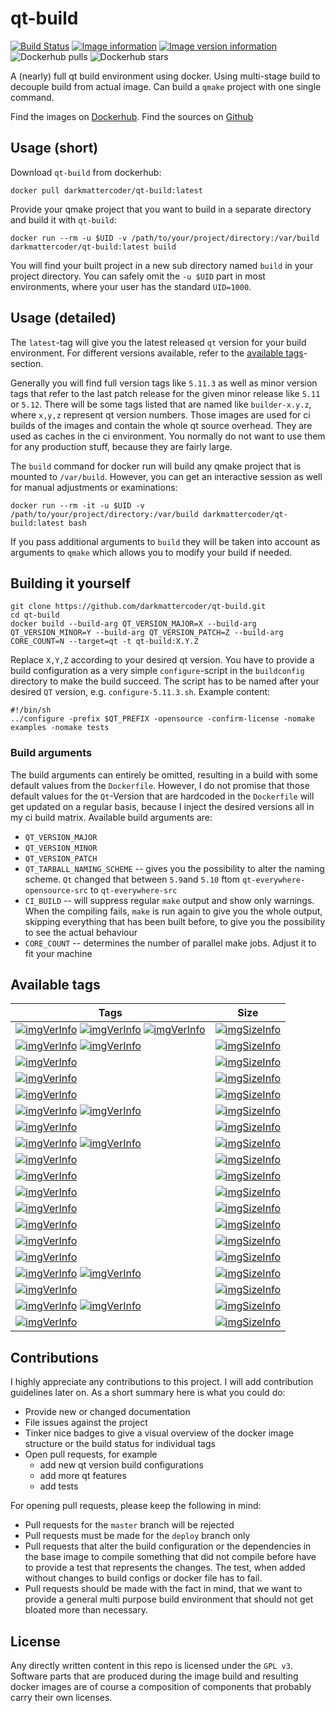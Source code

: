 # qt-build

[![Build Status](https://travis-ci.com/darkmattercoder/qt-build.svg?branch=deploy)](https://travis-ci.com/darkmattercoder/qt-build)
[![Image information](https://images.microbadger.com/badges/image/darkmattercoder/qt-build.svg)](https://microbadger.com/images/darkmattercoder/qt-build "Get your own image badge on microbadger.com")
[![Image version information](https://images.microbadger.com/badges/version/darkmattercoder/qt-build.svg)](https://microbadger.com/images/darkmattercoder/qt-build)
![Dockerhub pulls](https://img.shields.io/docker/pulls/darkmattercoder/qt-build.svg)
![Dockerhub stars](https://img.shields.io/docker/stars/darkmattercoder/qt-build.svg)

A (nearly) full qt build environment using docker. Using multi-stage build to decouple build from actual image.
Can build a `qmake` project with one single command.

Find the images on [Dockerhub](https://hub.docker.com/r/darkmattercoder/qt-build).
Find the sources on [Github](https://github.com/darkmattercoder/qt-build)

## Usage (short)

Download `qt-build` from dockerhub:

	docker pull darkmattercoder/qt-build:latest

Provide your qmake project that you want to build in a separate directory and build it with `qt-build`:

	docker run --rm -u $UID -v /path/to/your/project/directory:/var/build darkmattercoder/qt-build:latest build

You will find your built project in a new sub directory named `build` in your project directory. You can safely omit the `-u $UID` part in most environments, where your user has the standard `UID=1000`.

## Usage (detailed)

The `latest`-tag will give you the latest released `qt` version for your build environment. For different versions available, refer to the [available tags](#available-tags)-section.

Generally you will find full version tags like `5.11.3` as well as minor version tags that refer to the last patch release for the given minor release like `5.11` or `5.12`. There will be some tags listed that are named like `builder-x.y.z`, where `x,y,z` represent qt version numbers. Those images are used for ci builds of the images and contain the whole qt source overhead. They are used as caches in the ci environment. You normally do not want to use them for any production stuff, because they are fairly large.

The `build` command for docker run will build any qmake project that is mounted to `/var/build`. However, you can get an interactive session as well for manual adjustments or examinations:

	docker run --rm -it -u $UID -v /path/to/your/project/directory:/var/build darkmattercoder/qt-build:latest bash

If you pass additional arguments to `build` they will be taken into account as arguments to `qmake` which allows you to modify your build if needed.

## Building it yourself

	git clone https://github.com/darkmattercoder/qt-build.git
	cd qt-build
	docker build --build-arg QT_VERSION_MAJOR=X --build-arg QT_VERSION_MINOR=Y --build-arg QT_VERSION_PATCH=Z --build-arg CORE_COUNT=N --target=qt -t qt-build:X.Y.Z

Replace `X,Y,Z` according to your desired qt version. You have to provide a build configuration as a very simple `configure`-script in the `buildconfig` directory to make the build succeed. The script has to be named after your desired `QT` version, e.g. `configure-5.11.3.sh`. Example content:

	#!/bin/sh
	../configure -prefix $QT_PREFIX -opensource -confirm-license -nomake examples -nomake tests

### Build arguments

The build arguments can entirely be omitted, resulting in a build with some default values from the `Dockerfile`. However, I do not promise that those default values for the `Qt`-Version that are hardcoded in the `Dockerfile` will get updated on a regular basis, because I inject the desired versions all in my ci build matrix. Available build arguments are:

* `QT_VERSION_MAJOR`
* `QT_VERSION_MINOR`
* `QT_VERSION_PATCH`
* `QT_TARBALL_NAMING_SCHEME` -- gives you the possibility to alter the naming scheme. `Qt` changed that between `5.9`and `5.10` ftom `qt-everywhere-opensource-src` to `qt-everywhere-src`
* `CI_BUILD` -- will suppress regular `make` output and show only warnings. When the compiling fails, `make` is run again to give you the whole output, skipping everything that has been built before, to give you the possibility to see the actual behaviour
* `CORE_COUNT` -- determines the number of parallel make jobs. Adjust it to fit your machine

## Available tags

| Tags                                                                                                                            | Size                                          |
| ------------------------------------------------------------------------------------------------------------------------------- | --------------------------------------------- |
| [![imgVerInfo][ver_img_latest]][lnk_latest] [![imgVerInfo][ver_img_5.12]][lnk_5.12] [![imgVerInfo][ver_img_5.12.0]][lnk_5.12.0] | [![imgSizeInfo][size_img_5.12.0]][lnk_5.12.0] |
| [![imgVerInfo][ver_img_5.11]][lnk_5.11] [![imgVerInfo][ver_img_5.11.3]][lnk_5.11.3]                                             | [![imgSizeInfo][size_img_5.11.3]][lnk_5.11.3] |
| [![imgVerInfo][ver_img_5.11.2]][lnk_5.11.2]                                                                                     | [![imgSizeInfo][size_img_5.11.2]][lnk_5.11.2] |
| [![imgVerInfo][ver_img_5.11.1]][lnk_5.11.1]                                                                                     | [![imgSizeInfo][size_img_5.11.1]][lnk_5.11.1] |
| [![imgVerInfo][ver_img_5.11.0]][lnk_5.11.0]                                                                                     | [![imgSizeInfo][size_img_5.11.0]][lnk_5.11.0] |
| [![imgVerInfo][ver_img_5.10]][lnk_5.10] [![imgVerInfo][ver_img_5.10.1]][lnk_5.10.1]                                             | [![imgSizeInfo][size_img_5.10.1]][lnk_5.10.1] |
| [![imgVerInfo][ver_img_5.10.0]][lnk_5.10.0]                                                                                     | [![imgSizeInfo][size_img_5.10.0]][lnk_5.10.0] |
| [![imgVerInfo][ver_img_5.9]][lnk_5.9] [![imgVerInfo][ver_img_5.9.7]][lnk_5.9.7]                                                 | [![imgSizeInfo][size_img_5.9.7]][lnk_5.9.7]   |
| [![imgVerInfo][ver_img_5.9.6]][lnk_5.9.6]                                                                                       | [![imgSizeInfo][size_img_5.9.6]][lnk_5.9.6]   |
| [![imgVerInfo][ver_img_5.9.5]][lnk_5.9.5]                                                                                       | [![imgSizeInfo][size_img_5.9.5]][lnk_5.9.5]   |
| [![imgVerInfo][ver_img_5.9.4]][lnk_5.9.4]                                                                                       | [![imgSizeInfo][size_img_5.9.4]][lnk_5.9.4]   |
| [![imgVerInfo][ver_img_5.9.3]][lnk_5.9.3]                                                                                       | [![imgSizeInfo][size_img_5.9.3]][lnk_5.9.3]   |
| [![imgVerInfo][ver_img_5.9.2]][lnk_5.9.2]                                                                                       | [![imgSizeInfo][size_img_5.9.2]][lnk_5.9.2]   |
| [![imgVerInfo][ver_img_5.9.1]][lnk_5.9.1]                                                                                       | [![imgSizeInfo][size_img_5.9.1]][lnk_5.9.1]   |
| [![imgVerInfo][ver_img_5.9.0]][lnk_5.9.0]                                                                                       | [![imgSizeInfo][size_img_5.9.0]][lnk_5.9.0]   |
| [![imgVerInfo][ver_img_5.6]][lnk_5.6] [![imgVerInfo][ver_img_5.6.3]][lnk_5.6.3]                                                 | [![imgSizeInfo][size_img_5.6.3]][lnk_5.6.3]   |
| [![imgVerInfo][ver_img_5.6.2]][lnk_5.6.2]                                                                                       | [![imgSizeInfo][size_img_5.6.2]][lnk_5.6.2]   |
| [![imgVerInfo][ver_img_5.6.1-1]][lnk_5.6.1-1] [![imgVerInfo][ver_img_5.6.1]][lnk_5.6.1]                                         | [![imgSizeInfo][size_img_5.6.1]][lnk_5.6.1]   |
| [![imgVerInfo][ver_img_5.6.0]][lnk_5.6.0]                                                                                       | [![imgSizeInfo][size_img_5.6.0]][lnk_5.6.0]   |

[ver_img_latest]: https://images.microbadger.com/badges/version/darkmattercoder/qt-build:latest.svg
[size_img_latest]: https://images.microbadger.com/badges/image/darkmattercoder/qt-build:latest.svg
[lnk_latest]: "https://microbadger.com/images/darkmattercoder/qt-build:latest"

[ver_img_5.12]: https://images.microbadger.com/badges/version/darkmattercoder/qt-build:5.12.svg
[size_img_5.12]: https://images.microbadger.com/badges/image/darkmattercoder/qt-build:5.12.svg
[lnk_5.12]: "https://microbadger.com/images/darkmattercoder/qt-build:5.12"

[ver_img_5.12.0]: https://images.microbadger.com/badges/version/darkmattercoder/qt-build:5.12.0.svg
[size_img_5.12.0]: https://images.microbadger.com/badges/image/darkmattercoder/qt-build:5.12.0.svg
[lnk_5.12.0]: "https://microbadger.com/images/darkmattercoder/qt-build:5.12.0"

[ver_img_5.11]: https://images.microbadger.com/badges/version/darkmattercoder/qt-build:5.11.svg
[size_img_5.11]: https://images.microbadger.com/badges/image/darkmattercoder/qt-build:5.11.svg
[lnk_5.11]: "https://microbadger.com/images/darkmattercoder/qt-build:5.11"

[ver_img_5.11.3]: https://images.microbadger.com/badges/version/darkmattercoder/qt-build:5.11.3.svg
[size_img_5.11.3]: https://images.microbadger.com/badges/image/darkmattercoder/qt-build:5.11.3.svg
[lnk_5.11.3]: "https://microbadger.com/images/darkmattercoder/qt-build:5.11.3"

[ver_img_5.11.2]: https://images.microbadger.com/badges/version/darkmattercoder/qt-build:5.11.2.svg
[size_img_5.11.2]: https://images.microbadger.com/badges/image/darkmattercoder/qt-build:5.11.2.svg
[lnk_5.11.2]: "https://microbadger.com/images/darkmattercoder/qt-build:5.11.2"

[ver_img_5.11.1]: https://images.microbadger.com/badges/version/darkmattercoder/qt-build:5.11.1.svg
[size_img_5.11.1]: https://images.microbadger.com/badges/image/darkmattercoder/qt-build:5.11.1.svg
[lnk_5.11.1]: "https://microbadger.com/images/darkmattercoder/qt-build:5.11.1"

[ver_img_5.11.0]: https://images.microbadger.com/badges/version/darkmattercoder/qt-build:5.11.0.svg
[size_img_5.11.0]: https://images.microbadger.com/badges/image/darkmattercoder/qt-build:5.11.0.svg
[lnk_5.11.0]: "https://microbadger.com/images/darkmattercoder/qt-build:5.11.0"

[ver_img_5.10]: https://images.microbadger.com/badges/version/darkmattercoder/qt-build:5.10.svg
[size_img_5.10]: https://images.microbadger.com/badges/image/darkmattercoder/qt-build:5.10.svg
[lnk_5.10]: "https://microbadger.com/images/darkmattercoder/qt-build:5.10"

[ver_img_5.10.1]: https://images.microbadger.com/badges/version/darkmattercoder/qt-build:5.10.1.svg
[size_img_5.10.1]: https://images.microbadger.com/badges/image/darkmattercoder/qt-build:5.10.1.svg
[lnk_5.10.1]: "https://microbadger.com/images/darkmattercoder/qt-build:5.10.1"

[ver_img_5.10.0]: https://images.microbadger.com/badges/version/darkmattercoder/qt-build:5.10.0.svg
[size_img_5.10.0]: https://images.microbadger.com/badges/image/darkmattercoder/qt-build:5.10.0.svg
[lnk_5.10.0]: "https://microbadger.com/images/darkmattercoder/qt-build:5.10.0"

[ver_img_5.9]: https://images.microbadger.com/badges/version/darkmattercoder/qt-build:5.9.svg
[size_img_5.9]: https://images.microbadger.com/badges/image/darkmattercoder/qt-build:5.9.svg
[lnk_5.9]: "https://microbadger.com/images/darkmattercoder/qt-build:5.9"

[ver_img_5.9.7]: https://images.microbadger.com/badges/version/darkmattercoder/qt-build:5.9.7.svg
[size_img_5.9.7]: https://images.microbadger.com/badges/image/darkmattercoder/qt-build:5.9.7.svg
[lnk_5.9.7]: "https://microbadger.com/images/darkmattercoder/qt-build:5.9.7"

[ver_img_5.9.6]: https://images.microbadger.com/badges/version/darkmattercoder/qt-build:5.9.6.svg
[size_img_5.9.6]: https://images.microbadger.com/badges/image/darkmattercoder/qt-build:5.9.6.svg
[lnk_5.9.6]: "https://microbadger.com/images/darkmattercoder/qt-build:5.9.6"

[ver_img_5.9.5]: https://images.microbadger.com/badges/version/darkmattercoder/qt-build:5.9.5.svg
[size_img_5.9.5]: https://images.microbadger.com/badges/image/darkmattercoder/qt-build:5.9.5.svg
[lnk_5.9.5]: "https://microbadger.com/images/darkmattercoder/qt-build:5.9.5"

[ver_img_5.9.4]: https://images.microbadger.com/badges/version/darkmattercoder/qt-build:5.9.4.svg
[size_img_5.9.4]: https://images.microbadger.com/badges/image/darkmattercoder/qt-build:5.9.4.svg
[lnk_5.9.4]: "https://microbadger.com/images/darkmattercoder/qt-build:5.9.4"

[ver_img_5.9.3]: https://images.microbadger.com/badges/version/darkmattercoder/qt-build:5.9.3.svg
[size_img_5.9.3]: https://images.microbadger.com/badges/image/darkmattercoder/qt-build:5.9.3.svg
[lnk_5.9.3]: "https://microbadger.com/images/darkmattercoder/qt-build:5.9.3"

[ver_img_5.9.2]: https://images.microbadger.com/badges/version/darkmattercoder/qt-build:5.9.2.svg
[size_img_5.9.2]: https://images.microbadger.com/badges/image/darkmattercoder/qt-build:5.9.2.svg
[lnk_5.9.2]: "https://microbadger.com/images/darkmattercoder/qt-build:5.9.2"

[ver_img_5.9.1]: https://images.microbadger.com/badges/version/darkmattercoder/qt-build:5.9.1.svg
[size_img_5.9.1]: https://images.microbadger.com/badges/image/darkmattercoder/qt-build:5.9.1.svg
[lnk_5.9.1]: "https://microbadger.com/images/darkmattercoder/qt-build:5.9.1"

[ver_img_5.9.0]: https://images.microbadger.com/badges/version/darkmattercoder/qt-build:5.9.0.svg
[size_img_5.9.0]: https://images.microbadger.com/badges/image/darkmattercoder/qt-build:5.9.0.svg
[lnk_5.9.0]: "https://microbadger.com/images/darkmattercoder/qt-build:5.9.0"

[ver_img_5.6]: https://images.microbadger.com/badges/version/darkmattercoder/qt-build:5.6.svg
[size_img_5.6]: https://images.microbadger.com/badges/image/darkmattercoder/qt-build:5.6.svg
[lnk_5.6]: "https://microbadger.com/images/darkmattercoder/qt-build:5.6"

[ver_img_5.6.3]: https://images.microbadger.com/badges/version/darkmattercoder/qt-build:5.6.3.svg
[size_img_5.6.3]: https://images.microbadger.com/badges/image/darkmattercoder/qt-build:5.6.3.svg
[lnk_5.6.3]: "https://microbadger.com/images/darkmattercoder/qt-build:5.6.3"

[ver_img_5.6.2]: https://images.microbadger.com/badges/version/darkmattercoder/qt-build:5.6.2.svg
[size_img_5.6.2]: https://images.microbadger.com/badges/image/darkmattercoder/qt-build:5.6.2.svg
[lnk_5.6.2]: "https://microbadger.com/images/darkmattercoder/qt-build:5.6.2"

[ver_img_5.6.1-1]: https://images.microbadger.com/badges/version/darkmattercoder/qt-build:5.6.1-1.svg
[size_img_5.6.1-1]: https://images.microbadger.com/badges/image/darkmattercoder/qt-build:5.6.1-1.svg
[lnk_5.6.1-1]: "https://microbadger.com/images/darkmattercoder/qt-build:5.6.1-1"

[ver_img_5.6.1]: https://images.microbadger.com/badges/version/darkmattercoder/qt-build:5.6.1.svg
[size_img_5.6.1]: https://images.microbadger.com/badges/image/darkmattercoder/qt-build:5.6.1.svg
[lnk_5.6.1]: "https://microbadger.com/images/darkmattercoder/qt-build:5.6.1"

[ver_img_5.6.0]: https://images.microbadger.com/badges/version/darkmattercoder/qt-build:5.6.0.svg
[size_img_5.6.0]: https://images.microbadger.com/badges/image/darkmattercoder/qt-build:5.6.0.svg
[lnk_5.6.0]: "https://microbadger.com/images/darkmattercoder/qt-build:5.6.0"
## Contributions

I highly appreciate any contributions to this project. I will add contribution guidelines later on. As a short summary here is what you could do:

* Provide new or changed documentation
* File issues against the project
* Tinker nice badges to give a visual overview of the docker image structure or the build status for individual tags
* Open pull requests, for example
  + add new qt version build configurations
  + add more qt features
  + add tests

For opening pull requests, please keep the following in mind:

* Pull requests for the `master` branch will be rejected
* Pull requests must be made for the `deploy` branch only
* Pull requests that alter the build configuration or the dependencies in the base image to compile something that did not compile before have to provide a test that represents the changes. The test, when added without changes to build configs or docker file has to fail.
* Pull requests should be made with the fact in mind, that we want to provide a general multi purpose build environment that should not get bloated more than necessary.

## License

Any directly written content in this repo is licensed under the `GPL v3`. Software parts that are produced during the image build and resulting docker images are of course a composition of components that probably carry their own licenses.
